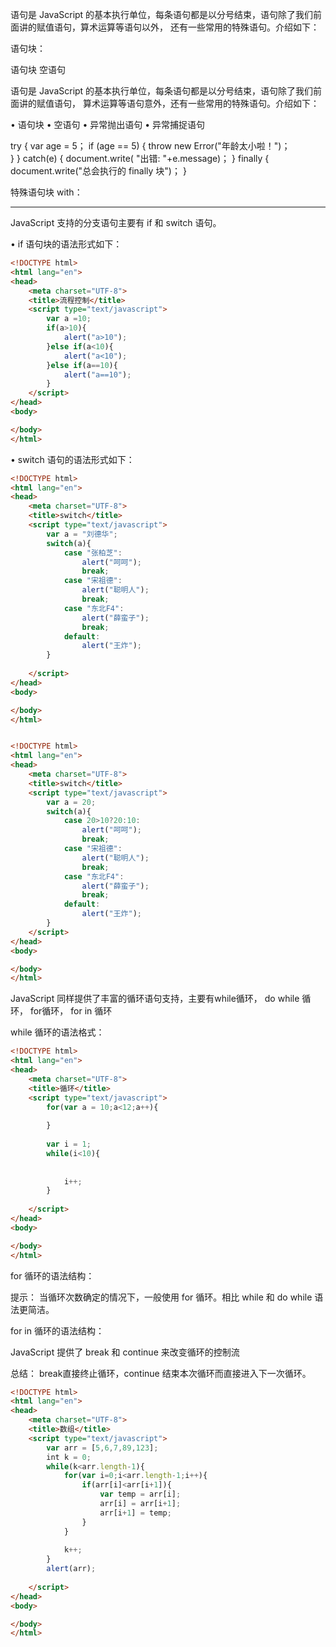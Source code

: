 
语句是 JavaScript 的基本执行单位，每条语句都是以分号结束，语句除了我们前面讲的赋值语句，算术运算等语句以外，
还有一些常用的特殊语句。介绍如下：


语句块：

<script  type="text/javascript">
{
	var  name="ahao";
	var  age=10;
	alert("hello:" + name);
}
</script>


语句块
空语句

<script  type="text/javascript">
{
	var  arr = [];
	for (var i=0; i<10; a[i++]=i+5);
	for (var index in arr){
		document.write(a[index]+"<br/>");        
	}
}
</script>


语句是 JavaScript 的基本执行单位，每条语句都是以分号结束，语句除了我们前面讲的赋值语句，
算术运算等语句意外，还有一些常用的特殊语句。介绍如下：

•   语句块
•   空语句
•   异常抛出语句
•   异常捕捉语句



try {
	var age = 5；
		if (age == 5) {
			throw new Error("年龄太小啦！")；  
		}
} catch(e) {
	document.write( "出错:  "+e.message)；
} finally {
	document.write("总会执行的 finally 块")；
}        



特殊语句块 with：

<script  type="text/javascript">
{
	with(document) {
		write("输出第一行数据<br/>");        
		write("输出第二行数据<br/>");        
		write("输出第三行数据<br/>");        
	}
}
</script>




---------------------------------------------------------------------------------------------------

<script  type="text/javascript">
try {        
	var i = 5;
	if (i == 5) {
		throw new Error("报错啦！");        
	}
} catch (e) {
	document.write("错误信息：" + e.message + "<br/>");        
} finally {
	document.write("finally<br/>");       
}
</script>



JavaScript  支持的分支语句主要有 if 和 switch 语句。

•   if 语句块的语法形式如下：

<script>
if (条件) {
	要执行的语句块                        
} else if (条件) {
	要执行的语句块                        
} else {
	要执行的语句块                        
}
</script>        


```html
<!DOCTYPE html>
<html lang="en">
<head>
    <meta charset="UTF-8">
    <title>流程控制</title>
    <script type="text/javascript">
        var a =10;
        if(a>10){
        	alert("a>10");
        }else if(a<10){
        	alert("a<10");
        }else if(a==10){
        	alert("a==10");
        }
    </script>
</head>
<body>

</body>
</html>

```


•   switch 语句的语法形式如下：        

<script>
switch (表达式) {
	case 值1：  执行语句块； break；
		case 值2：  执行语句块； break；
		case 值3：  执行语句块； break；
		...
		default： 执行的语句块；                        
}
</script>        


```html
<!DOCTYPE html>
<html lang="en">
<head>
    <meta charset="UTF-8">
    <title>switch</title>
    <script type="text/javascript">
        var a = "刘德华";
        switch(a){
        	case "张柏芝":
        		alert("呵呵");
        		break;
        	case "宋祖德":
        		alert("聪明人");
        		break;
        	case "东北F4":
        		alert("薛蛮子");
        		break;
        	default:
        		alert("王炸");
        }
        
    </script>
</head>
<body>

</body>
</html>

```

```html

<!DOCTYPE html>
<html lang="en">
<head>
    <meta charset="UTF-8">
    <title>switch</title>
    <script type="text/javascript">
        var a = 20;
        switch(a){
        	case 20>10?20:10:
        		alert("呵呵");
        		break;
        	case "宋祖德":
        		alert("聪明人");
        		break;
        	case "东北F4":
        		alert("薛蛮子");
        		break;
        	default:
        		alert("王炸");
        }
    </script>
</head>
<body>

</body>
</html>

```


JavaScript  同样提供了丰富的循环语句支持，主要有while循环， do while 循环， for循环， for in
循环

while 循环的语法格式：
<script  type="text/javascript">
while (循环条件) {
	循环体语句块；        
}
</script>

```html
<!DOCTYPE html>
<html lang="en">
<head>
    <meta charset="UTF-8">
    <title>循环</title>
    <script type="text/javascript">
        for(var a = 10;a<12;a++){
        
        }
        
        var i = 1;
        while(i<10){
        
        
        	i++;
        }
        
    </script>
</head>
<body>

</body>
</html>

```


for 循环的语法结构：
<script  type="text/javascript">
for (表达式1；表达式2；表达式3) {
	循环体语句；      
}
</script>

提示： 当循环次数确定的情况下，一般使用 for 循环。相比 while 和 do while 语法更简洁。

for in  循环的语法结构：
<script  type="text/javascript">
for (变量  in  对象) {
	执行语句块；      
}
</script>


JavaScript  提供了 break 和 continue 来改变循环的控制流

<script  type="text/javascript">
var i = 0;
for (i=0;  i <=5; i++) {
	if (i == 4) {
		break;             
	}
	document.write("这个数字是：" + i + "<br/>");        
}
</script>

总结： break直接终止循环，continue 结束本次循环而直接进入下一次循环。


<script  type="text/javascript">
var arr=new Array(5);
arr[0] = 1;        
arr[2] = 3;
arr[5] = true;
for(var index in arr){
	document.write(arr[index] + "<br/>");        
}

for(var properties in navigator) {
	document.write("属性：" + properties + ", 属性值：" + navigator[properties] + "<br/>")；        
}        
</script>


```html
<!DOCTYPE html>
<html lang="en">
<head>
    <meta charset="UTF-8">
    <title>数组</title>
    <script type="text/javascript">
        var arr = [5,6,7,89,123];
        int k = 0;
        while(k<arr.length-1){
        	for(var i=0;i<arr.length-1;i++){
        		if(arr[i]<arr[i+1]){
        			var temp = arr[i];
        			arr[i] = arr[i+1];
        			arr[i+1] = temp;
        		}
        	}
        
        	k++;
        }
        alert(arr);
    
    </script>
</head>
<body>

</body>
</html>
```

